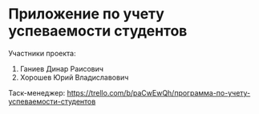 # Приложение по учету успеваемости студентов


Участники проекта:
1. Ганиев Динар Раисович
2. Хорошев Юрий Владиславович


Таск-менеджер:
https://trello.com/b/paCwEwQh/программа-по-учету-успеваемости-студентов
